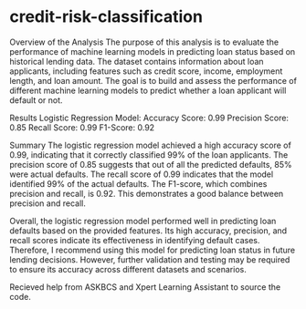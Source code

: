 # credit-risk-classification

Overview of the Analysis
The purpose of this analysis is to evaluate the performance of machine learning models in predicting loan status based on historical lending data. The dataset contains information about loan applicants, including features such as credit score, income, employment length, and loan amount. The goal is to build and assess the performance of different machine learning models to predict whether a loan applicant will default or not.

Results
Logistic Regression Model:
Accuracy Score: 0.99
Precision Score: 0.85
Recall Score: 0.99
F1-Score: 0.92

Summary
The logistic regression model achieved a high accuracy score of 0.99, indicating that it correctly classified 99% of the loan applicants. The precision score of 0.85 suggests that out of all the predicted defaults, 85% were actual defaults. The recall score of 0.99 indicates that the model identified 99% of the actual defaults. The F1-score, which combines precision and recall, is 0.92. This demonstrates a good balance between precision and recall.

Overall, the logistic regression model performed well in predicting loan defaults based on the provided features. Its high accuracy, precision, and recall scores indicate its effectiveness in identifying default cases. Therefore, I recommend using this model for predicting loan status in future lending decisions. However, further validation and testing may be required to ensure its accuracy across different datasets and scenarios.

Recieved help from ASKBCS and Xpert Learning Assistant to source the code.

